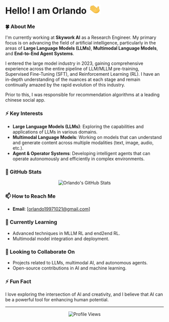 # Hello! I am Orlando <img src="https://raw.githubusercontent.com/ABSphreak/ABSphreak/master/gifs/Hi.gif" height="30px" width="40px">

### 🍀 About Me
I'm currently working at **Skywork AI** as a Research Engineer. My primary focus is on advancing the field of artificial intelligence, particularly in the areas of **Large Language Models (LLMs)**, **Multimodal Language Models**, and **End-to-End Agent Systems**.

I entered the large model industry in 2023, gaining comprehensive experience across the entire pipeline of LLM/MLLM pre-training, Supervised Fine-Tuning (SFT), and Reinforcement Learning (RL). I have an in-depth understanding of the nuances at each stage and remain continually amazed by the rapid evolution of this industry. 

Prior to this, I was responsible for recommendation algorithms at a leading chinese social app.


### ⚡️ Key Interests
- **Large Language Models (LLMs)**: Exploring the capabilities and applications of LLMs in various domains.
- **Multimodal Language Models**: Working on models that can understand and generate content across multiple modalities (text, image, audio, etc.).
- **Agent & Operator Systems**: Developing intelligent agents that can operate autonomously and efficiently in complex environments.

### 🚀 GitHub Stats
<p align="center">
  <img width="450" src="https://github-readme-stats.vercel.app/api?username=Orlando-CS&show_icons=false&line_height=21&theme=react" alt="Orlando's GitHub Stats" />
</p>

### 📫 How to Reach Me
- **Email**: [orlando19971021@gmail.com]

### 🌱 Currently Learning
- Advanced techniques in MLLM RL and end2end RL.
- Multimodal model integration and deployment.

### 🤝 Looking to Collaborate On
- Projects related to LLMs, multimodal AI, and autonomous agents.
- Open-source contributions in AI and machine learning.

### ⚡ Fun Fact
I love exploring the intersection of AI and creativity, and I believe that AI can be a powerful tool for enhancing human potential.

---

<p align="center">
  <img src="https://komarev.com/ghpvc/?username=Orlando-CS&label=Profile%20views&color=0e75b6&style=flat" alt="Profile Views" />
</p>
